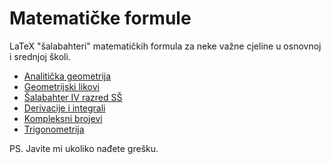 # Matematičke formule

LaTeX "šalabahteri" matematičkih formula za neke važne cjeline u osnovnoj i srednjoj školi. 

 * [Analitička geometrija](https://github.com/tkrajina/Salabahteri/blob/gh-pages/analiticka_geometrija.pdf)
 * [Geometrijski likovi](https://github.com/tkrajina/Salabahteri/blob/gh-pages/geometrijski_likovi.pdf)
 * [Šalabahter IV razred SŠ](https://github.com/tkrajina/Salabahteri/blob/gh-pages/salabahter_IV_razred_SS.pdf)
 * [Derivacije i integrali](https://github.com/tkrajina/Salabahteri/blob/gh-pages/derivacije_i_integrali.pdf)
 * [Kompleksni brojevi](https://github.com/tkrajina/Salabahteri/blob/gh-pages/kompleksni_brojevi.pdf)
 * [Trigonometrija](https://github.com/tkrajina/Salabahteri/blob/gh-pages/trigonometrija.pdf)

PS. Javite mi ukoliko nađete grešku.

